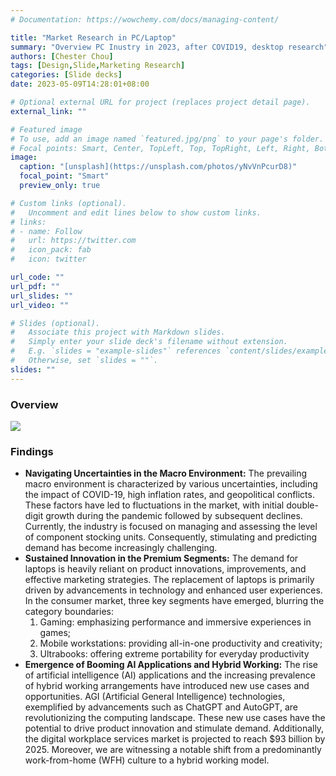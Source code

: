 ```yaml
---
# Documentation: https://wowchemy.com/docs/managing-content/

title: "Market Research in PC/Laptop"
summary: "Overview PC Inustry in 2023, after COVID19, desktop research"
authors: [Chester Chou]
tags: [Design,Slide,Marketing Research]
categories: [Slide decks]
date: 2023-05-09T14:28:01+08:00

# Optional external URL for project (replaces project detail page).
external_link: ""

# Featured image
# To use, add an image named `featured.jpg/png` to your page's folder.
# Focal points: Smart, Center, TopLeft, Top, TopRight, Left, Right, BottomLeft, Bottom, BottomRight.
image:
  caption: "[unsplash](https://unsplash.com/photos/yNvVnPcurD8)"
  focal_point: "Smart"
  preview_only: true

# Custom links (optional).
#   Uncomment and edit lines below to show custom links.
# links:
# - name: Follow
#   url: https://twitter.com
#   icon_pack: fab
#   icon: twitter

url_code: ""
url_pdf: ""
url_slides: ""
url_video: ""

# Slides (optional).
#   Associate this project with Markdown slides.
#   Simply enter your slide deck's filename without extension.
#   E.g. `slides = "example-slides"` references `content/slides/example-slides.md`.
#   Otherwise, set `slides = ""`.
slides: ""
---
```


### **Overview**

![](./image/demo.png)


### **Findings**

- **Navigating Uncertainties in the Macro Environment:** The prevailing macro environment is characterized by various uncertainties, including the impact of COVID-19, high inflation rates, and geopolitical conflicts. These factors have led to fluctuations in the market, with initial double-digit growth during the pandemic followed by subsequent declines. Currently, the industry is focused on managing and assessing the level of component stocking units. Consequently, stimulating and predicting demand has become increasingly challenging.
- **Sustained Innovation in the Premium Segments:** The demand for laptops is heavily reliant on product innovations, improvements, and effective marketing strategies. The replacement of laptops is primarily driven by advancements in technology and enhanced user experiences. In the consumer market, three key segments have emerged, blurring the category boundaries: 
   1. Gaming: emphasizing performance and immersive experiences in games;
   2. Mobile workstations: providing all-in-one productivity and creativity;
   3. Ultrabooks: offering extreme portability for everyday productivity
- **Emergence of Booming AI Applications and Hybrid Working:** The rise of artificial intelligence (AI) applications and the increasing prevalence of hybrid working arrangements have introduced new use cases and opportunities. AGI (Artificial General Intelligence) technologies, exemplified by advancements such as ChatGPT and AutoGPT, are revolutionizing the computing landscape. These new use cases have the potential to drive product innovation and stimulate demand. Additionally, the digital workplace services market is projected to reach $93 billion by 2025. Moreover, we are witnessing a notable shift from a predominantly work-from-home (WFH) culture to a hybrid working model.